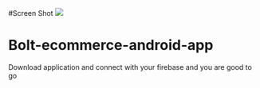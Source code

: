 #Screen Shot
![](https://media.giphy.com/media/IgeEGHbyznUlkbPDni/source.gif)
# Bolt-ecommerce-android-app   
Download application and connect with your firebase and you are good to go

